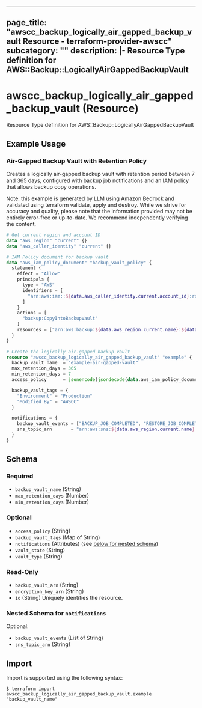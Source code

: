 
---
page_title: "awscc_backup_logically_air_gapped_backup_vault Resource - terraform-provider-awscc"
subcategory: ""
description: |-
  Resource Type definition for AWS::Backup::LogicallyAirGappedBackupVault
---

# awscc_backup_logically_air_gapped_backup_vault (Resource)

Resource Type definition for AWS::Backup::LogicallyAirGappedBackupVault

## Example Usage

### Air-Gapped Backup Vault with Retention Policy

Creates a logically air-gapped backup vault with retention period between 7 and 365 days, configured with backup job notifications and an IAM policy that allows backup copy operations.
                                
Note: this example is generated by LLM using Amazon Bedrock and validated using terraform validate, apply and destroy. While we strive for accuracy and quality, please note that the information provided may not be entirely error-free or up-to-date. We recommend independently verifying the content.

```terraform
# Get current region and account ID
data "aws_region" "current" {}
data "aws_caller_identity" "current" {}

# IAM Policy document for backup vault
data "aws_iam_policy_document" "backup_vault_policy" {
  statement {
    effect = "Allow"
    principals {
      type = "AWS"
      identifiers = [
        "arn:aws:iam::${data.aws_caller_identity.current.account_id}:root"
      ]
    }
    actions = [
      "backup:CopyIntoBackupVault"
    ]
    resources = ["arn:aws:backup:${data.aws_region.current.name}:${data.aws_caller_identity.current.account_id}:backup-vault:*"]
  }
}

# Create the logically air-gapped backup vault
resource "awscc_backup_logically_air_gapped_backup_vault" "example" {
  backup_vault_name  = "example-air-gapped-vault"
  max_retention_days = 365
  min_retention_days = 7
  access_policy      = jsonencode(jsondecode(data.aws_iam_policy_document.backup_vault_policy.json))

  backup_vault_tags = {
    "Environment" = "Production"
    "Modified By" = "AWSCC"
  }

  notifications = {
    backup_vault_events = ["BACKUP_JOB_COMPLETED", "RESTORE_JOB_COMPLETED"]
    sns_topic_arn       = "arn:aws:sns:${data.aws_region.current.name}:${data.aws_caller_identity.current.account_id}:backup-notifications"
  }
}
```

<!-- schema generated by tfplugindocs -->
## Schema

### Required

- `backup_vault_name` (String)
- `max_retention_days` (Number)
- `min_retention_days` (Number)

### Optional

- `access_policy` (String)
- `backup_vault_tags` (Map of String)
- `notifications` (Attributes) (see [below for nested schema](#nestedatt--notifications))
- `vault_state` (String)
- `vault_type` (String)

### Read-Only

- `backup_vault_arn` (String)
- `encryption_key_arn` (String)
- `id` (String) Uniquely identifies the resource.

<a id="nestedatt--notifications"></a>
### Nested Schema for `notifications`

Optional:

- `backup_vault_events` (List of String)
- `sns_topic_arn` (String)

## Import

Import is supported using the following syntax:

```shell
$ terraform import awscc_backup_logically_air_gapped_backup_vault.example "backup_vault_name"
```
